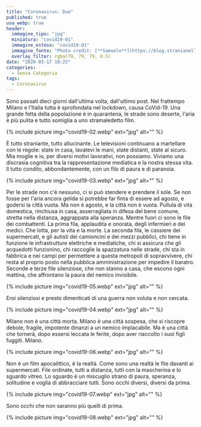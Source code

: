 ```yaml
---
title: "Coronavirus: Due"
published: true
usa_webp: true
header:
  immagine_tipo: "jpg"
  miniatura: "covid19-01"
  immagine_estesa: "covid19-01"
  immagine_fonte: "Photo credit: [**Samuele**](https://blog.stranianelli.com/)"
  overlay_filter: rgba(79, 79, 79, 0.5)
date: "2020-03-17 10:25"
categories:
  - Senza Categoria
tags:
  - Coronavirus
---
```


Sono passati dieci giorni dall'ultima volta, dall'ultimo post. Nel frattempo Milano e l'Italia tutta è sprofondata nel lockdown, causa CoVid-19. Una grande fetta della popolazione è in quarantena, le strade sono deserte, l'aria è più pulita e tutto somiglia a uno stramaledetto film.

{% include picture img="covid19-02.webp" ext="jpg" alt="" %}

È tutto straniante, tutto allucinante. Le televisioni continuano a martellare con le regole: state in casa, lavatevi le mani, state distanti, state al sicuro. Mia moglie e io, per diversi motivi lavorativi, non possiamo. Viviamo una discrasia cognitiva tra la rappresentazione mediatica e la nostra stessa vita. Il tutto condito, abbondantemente, con un filo di paura e di paranoia.

{% include picture img="covid19-03.webp" ext="jpg" alt="" %}

Per le strade non c'è nessuno, ci si può stendere e prendere il sole. Se non fosse per l'aria ancora gelida si potrebbe far finta di essere ad agosto, e godersi la città vuota. Ma non è agosto, e la città non è vuota. Pullula di vita domestica, rinchiusa in casa, asserragliata in difesa del bene comune, stretta nella distanza, aggrappata alla speranza. Mentre fuori ci sono le file dei combattenti. La prima fila, applaudita e onorata, degli infermieri e dei medici. Che lotta, per la vita e la morte. La seconda fila, le cassiere dei supermercati, e gli autisti dei camioncini e dei mezzi pubblici, chi tiene in funzione le infrastrutture elettriche e mediatiche, chi si assicura che gli acquedotti funzionino, chi raccoglie la spazzatura nelle strade, chi sta in fabbrica e nei campi per permettere a questa metropoli di sopravvivere, chi resta al proprio posto nella pubblica amministrazione per impedire il baratro. Seconde e terze file silenziose, che non stanno a casa, che escono ogni mattina, che affrontano la paura del nemico invisibile.

{% include picture img="covid19-05.webp" ext="jpg" alt="" %}

Eroi silenziosi e presto dimenticati di una guerra non voluta e non cercata.

{% include picture img="covid19-04.webp" ext="jpg" alt="" %}

Milano non è una città morta. Milano è una città sospesa, che si riscopre debole, fragile, impotente dinanzi a un nemico implacabile. Ma è una città che tornerà, dopo essersi leccata le ferite, dopo aver riaccolto i suoi figli fuggiti. Milano.

{% include picture img="covid19-06.webp" ext="jpg" alt="" %}

Non è un film apocalittico, è la realtà. Come sono una realtà le file davanti ai supermercati. File ordinate, tutti a distanza, tutti con la mascherina e lo sguardo vitreo. Lo sguardo è un miscuglio strano di paura, speranza, solitudine e voglia di abbracciare tutti. Sono occhi diversi, diversi da prima.

{% include picture img="covid19-07.webp" ext="jpg" alt="" %}

Sono occhi che non saranno più quelli di prima.

{% include picture img="covid19-08.webp" ext="jpg" alt="" %}
